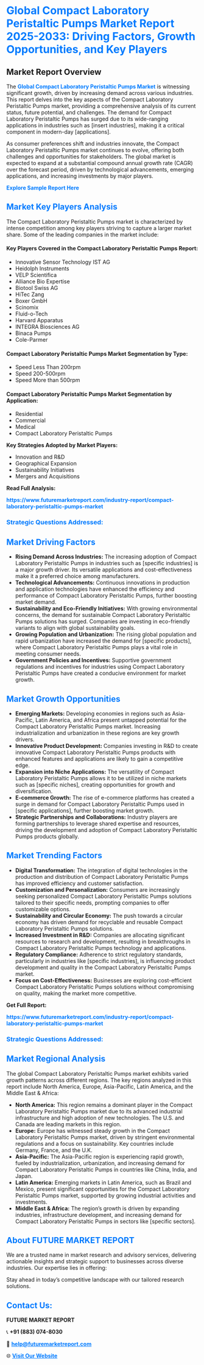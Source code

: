 <h1 style="color: #007BFF;">Global Compact Laboratory Peristaltic Pumps Market Report 2025-2033: Driving Factors, Growth Opportunities, and Key Players</h1>

<section id="overview">
<h2>Market Report Overview</h2>
<p>The <a href="https://www.futuremarketreport.com/industry-report/compact-laboratory-peristaltic-pumps-market" style="color: #007BFF; text-decoration: none;"><strong>Global Compact Laboratory Peristaltic Pumps Market</strong></a> is witnessing significant growth, driven by increasing demand across various industries. This report delves into the key aspects of the Compact Laboratory Peristaltic Pumps market, providing a comprehensive analysis of its current status, future potential, and challenges. The demand for Compact Laboratory Peristaltic Pumps has surged due to its wide-ranging applications in industries such as [insert industries], making it a critical component in modern-day [applications].</p>
<p>As consumer preferences shift and industries innovate, the Compact Laboratory Peristaltic Pumps market continues to evolve, offering both challenges and opportunities for stakeholders. The global market is expected to expand at a substantial compound annual growth rate (CAGR) over the forecast period, driven by technological advancements, emerging applications, and increasing investments by major players.</p>
</section>

<section id="overview">
<p><a href="https://www.futuremarketreport.com/request-sample/reportId=111349" style="color: #007BFF; text-decoration: none;"><strong>Explore Sample Report Here</strong></a></p>
</section>

<section id="key-players">
<h2 style="color: #007BFF;">Market Key Players Analysis</h2>
<p>The Compact Laboratory Peristaltic Pumps market is characterized by intense competition among key players striving to capture a larger market share. Some of the leading companies in the market include:</p>
<h4>Key Players Covered in the Compact Laboratory Peristaltic Pumps Report:</h4>
<ul><li>Innovative Sensor Technology IST AG</li><li>Heidolph Instruments</li><li>VELP Scientifica</li><li>Alliance Bio Expertise</li><li>Biotool Swiss AG</li><li>HiTec Zang</li><li>Boxer GmbH</li><li>Scinomix</li><li>Fluid-o-Tech</li><li>Harvard Apparatus</li><li>INTEGRA Biosciences AG</li><li>Binaca Pumps</li><li>Cole-Parmer</li></ul>
<h4>Compact Laboratory Peristaltic Pumps Market Segmentation by Type:</h4>
<ul><li>Speed Less Than 200rpm</li><li>Speed 200-500rpm</li><li>Speed More than 500rpm</li></ul>

<h4>Compact Laboratory Peristaltic Pumps Market Segmentation by Application:</h4>
<ul><li>Residential</li><li>Commercial</li><li>Medical</li><li>Compact Laboratory Peristaltic Pumps</li></ul>
<p><strong>Key Strategies Adopted by Market Players:</strong></p>
<ul>
<li>Innovation and R&D</li>
<li>Geographical Expansion</li>
<li>Sustainability Initiatives</li>
<li>Mergers and Acquisitions</li>
</ul>
</section>

<section>
<p><strong>Read Full Analysis: </strong></p><a href="https://www.futuremarketreport.com/industry-report/compact-laboratory-peristaltic-pumps-market" style="color: #007BFF; text-decoration: none;"><strong>https://www.futuremarketreport.com/industry-report/compact-laboratory-peristaltic-pumps-market</strong></a>
<h3 style="color: #007BFF;">Strategic Questions Addressed:</h3>
</section>

<section id="driving-factors">
<h2 style="color: #007BFF;">Market Driving Factors</h2>
<ul>
<li><strong>Rising Demand Across Industries:</strong> The increasing adoption of Compact Laboratory Peristaltic Pumps in industries such as [specific industries] is a major growth driver. Its versatile applications and cost-effectiveness make it a preferred choice among manufacturers.</li>
<li><strong>Technological Advancements:</strong> Continuous innovations in production and application technologies have enhanced the efficiency and performance of Compact Laboratory Peristaltic Pumps, further boosting market demand.</li>
<li><strong>Sustainability and Eco-Friendly Initiatives:</strong> With growing environmental concerns, the demand for sustainable Compact Laboratory Peristaltic Pumps solutions has surged. Companies are investing in eco-friendly variants to align with global sustainability goals.</li>
<li><strong>Growing Population and Urbanization:</strong> The rising global population and rapid urbanization have increased the demand for [specific products], where Compact Laboratory Peristaltic Pumps plays a vital role in meeting consumer needs.</li>
<li><strong>Government Policies and Incentives:</strong> Supportive government regulations and incentives for industries using Compact Laboratory Peristaltic Pumps have created a conducive environment for market growth.</li>
</ul>
</section>

<section id="growth-opportunities">
<h2 style="color: #007BFF;">Market Growth Opportunities</h2>
<ul>
<li><strong>Emerging Markets:</strong> Developing economies in regions such as Asia-Pacific, Latin America, and Africa present untapped potential for the Compact Laboratory Peristaltic Pumps market. Increasing industrialization and urbanization in these regions are key growth drivers.</li>
<li><strong>Innovative Product Development:</strong> Companies investing in R&D to create innovative Compact Laboratory Peristaltic Pumps products with enhanced features and applications are likely to gain a competitive edge.</li>
<li><strong>Expansion into Niche Applications:</strong> The versatility of Compact Laboratory Peristaltic Pumps allows it to be utilized in niche markets such as [specific niches], creating opportunities for growth and diversification.</li>
<li><strong>E-commerce Growth:</strong> The rise of e-commerce platforms has created a surge in demand for Compact Laboratory Peristaltic Pumps used in [specific applications], further boosting market growth.</li>
<li><strong>Strategic Partnerships and Collaborations:</strong> Industry players are forming partnerships to leverage shared expertise and resources, driving the development and adoption of Compact Laboratory Peristaltic Pumps products globally.</li>
</ul>
</section>

<section id="trending-factors">
<h2 style="color: #007BFF;">Market Trending Factors</h2>
<ul>
<li><strong>Digital Transformation:</strong> The integration of digital technologies in the production and distribution of Compact Laboratory Peristaltic Pumps has improved efficiency and customer satisfaction.</li>
<li><strong>Customization and Personalization:</strong> Consumers are increasingly seeking personalized Compact Laboratory Peristaltic Pumps solutions tailored to their specific needs, prompting companies to offer customizable options.</li>
<li><strong>Sustainability and Circular Economy:</strong> The push towards a circular economy has driven demand for recyclable and reusable Compact Laboratory Peristaltic Pumps solutions.</li>
<li><strong>Increased Investment in R&D:</strong> Companies are allocating significant resources to research and development, resulting in breakthroughs in Compact Laboratory Peristaltic Pumps technology and applications.</li>
<li><strong>Regulatory Compliance:</strong> Adherence to strict regulatory standards, particularly in industries like [specific industries], is influencing product development and quality in the Compact Laboratory Peristaltic Pumps market.</li>
<li><strong>Focus on Cost-Effectiveness:</strong> Businesses are exploring cost-efficient Compact Laboratory Peristaltic Pumps solutions without compromising on quality, making the market more competitive.</li>
</ul>
</section>

<section>
<p><strong>Get Full Report: </strong></p><a href="https://www.futuremarketreport.com/industry-report/compact-laboratory-peristaltic-pumps-market" style="color: #007BFF; text-decoration: none;"><strong>https://www.futuremarketreport.com/industry-report/compact-laboratory-peristaltic-pumps-market</strong></a>
<h3 style="color: #007BFF;">Strategic Questions Addressed:</h3>
</section>


<section id="regional-analysis">
<h2 style="color: #007BFF;">Market Regional Analysis</h2>
<p>The global Compact Laboratory Peristaltic Pumps market exhibits varied growth patterns across different regions. The key regions analyzed in this report include North America, Europe, Asia-Pacific, Latin America, and the Middle East & Africa:</p>
<ul>
<li><strong>North America:</strong> This region remains a dominant player in the Compact Laboratory Peristaltic Pumps market due to its advanced industrial infrastructure and high adoption of new technologies. The U.S. and Canada are leading markets in this region.</li>
<li><strong>Europe:</strong> Europe has witnessed steady growth in the Compact Laboratory Peristaltic Pumps market, driven by stringent environmental regulations and a focus on sustainability. Key countries include Germany, France, and the U.K.</li>
<li><strong>Asia-Pacific:</strong> The Asia-Pacific region is experiencing rapid growth, fueled by industrialization, urbanization, and increasing demand for Compact Laboratory Peristaltic Pumps in countries like China, India, and Japan.</li>
<li><strong>Latin America:</strong> Emerging markets in Latin America, such as Brazil and Mexico, present significant opportunities for the Compact Laboratory Peristaltic Pumps market, supported by growing industrial activities and investments.</li>
<li><strong>Middle East & Africa:</strong> The region’s growth is driven by expanding industries, infrastructure development, and increasing demand for Compact Laboratory Peristaltic Pumps in sectors like [specific sectors].</li>
</ul>
</section>

<footer>
<h2 style="color: #007BFF;">About FUTURE MARKET REPORT</h2>
<p>We are a trusted name in market research and advisory services, delivering actionable insights and strategic support to businesses across diverse industries. Our expertise lies in offering:</p>

<p>Stay ahead in today’s competitive landscape with our tailored research solutions.</p>

<h2 style="color: #007BFF;">Contact Us:</h2>
<p><strong>FUTURE MARKET REPORT</strong></p>
<p>📞 <strong>+91 (883) 074-8030</strong></p>
<p>📧 <strong><a href="mailto:help@futuremarketreport.com" style="color: #007BFF;">help@futuremarketreport.com</a></strong></p>
<p>🌐 <strong><a href="https://www.futuremarketreport.com/" style="color: #007BFF;">Visit Our Website</a></strong></p>
</footer>